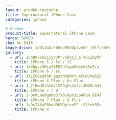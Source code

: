 ```yaml
---
layout: produk-casinghp
title: Supernatural iPhone Case
categories: iphone

# Produk
product-title: Supernatural iPhone Case
harga: 90000
sku: hn-5416
image-drive: 1aOsI4XuF6hwU9K5OptveEF_i9lfuk5Fn
gallery:
  - url: 1unQ076K21jgV3Mr7obnCj_eTV8uI0yhh
    title: iPhone 5 / 5s / SE
  - url: 14XhgzcDMiw56FDZh7agnHHeyb4SmTiu_
    title: iPhone 6 / 6s
  - url: 1XLZuQzqXhH_gqzXNoBNVYLXFuNJmq6Zd
    title: iPhone 6 Plus / 6s Plus
  - url: 1_7fHmdDlh1mJ1XFQqXsJv4ilJWG5L4d3
    title: iPhone 7 / 8
  - url: 1-OvMLHe8g0Mr3TX6c4pVJppAhqH_dE4f
    title: iPhone 7 Plus / 8 Plus
  - url: 1aOsI4XuF6hwU9K5OptveEF_i9lfuk5Fn
    title: iPhone X
---
```

